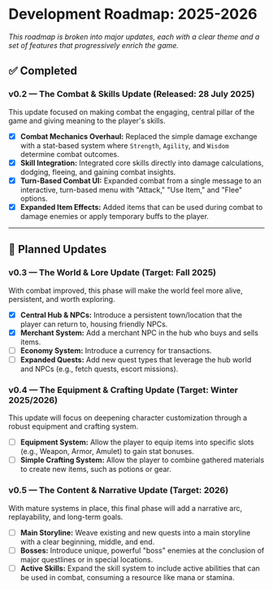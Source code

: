 # Development Roadmap: 2025-2026
*This roadmap is broken into major updates, each with a clear theme and a set of features that progressively enrich the game.*

## ✅ Completed

### v0.2 — The Combat & Skills Update (Released: 28 July 2025)
This update focused on making combat the engaging, central pillar of the game and giving meaning to the player's skills.

- [x] **Combat Mechanics Overhaul:** Replaced the simple damage exchange with a stat-based system where `Strength`, `Agility`, and `Wisdom` determine combat outcomes.
- [x] **Skill Integration:** Integrated core skills directly into damage calculations, dodging, fleeing, and gaining combat insights.
- [x] **Turn-Based Combat UI:** Expanded combat from a single message to an interactive, turn-based menu with "Attack," "Use Item," and "Flee" options.
- [x] **Expanded Item Effects:** Added items that can be used during combat to damage enemies or apply temporary buffs to the player.

---

## 🚀 Planned Updates

### v0.3 — The World & Lore Update (Target: Fall 2025)
With combat improved, this phase will make the world feel more alive, persistent, and worth exploring.

- [x] **Central Hub & NPCs:** Introduce a persistent town/location that the player can return to, housing friendly NPCs.
- [x] **Merchant System:** Add a merchant NPC in the hub who buys and sells items.
- [ ] **Economy System:** Introduce a currency for transactions.
- [ ] **Expanded Quests:** Add new quest types that leverage the hub world and NPCs (e.g., fetch quests, escort missions).

### v0.4 — The Equipment & Crafting Update (Target: Winter 2025/2026)
This update will focus on deepening character customization through a robust equipment and crafting system.

- [ ] **Equipment System:** Allow the player to equip items into specific slots (e.g., Weapon, Armor, Amulet) to gain stat bonuses.
- [ ] **Simple Crafting System:** Allow the player to combine gathered materials to create new items, such as potions or gear.

### v0.5 — The Content & Narrative Update (Target: 2026)
With mature systems in place, this final phase will add a narrative arc, replayability, and long-term goals.

- [ ] **Main Storyline:** Weave existing and new quests into a main storyline with a clear beginning, middle, and end.
- [ ] **Bosses:** Introduce unique, powerful "boss" enemies at the conclusion of major questlines or in special locations.
- [ ] **Active Skills:** Expand the skill system to include active abilities that can be used in combat, consuming a resource like mana or stamina.
